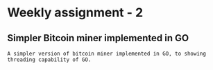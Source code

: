 # Weekly assignment - 2

## Simpler Bitcoin miner implemented in GO

	A simpler version of bitcoin miner implemented in GO, to showing threading capability of GO.
